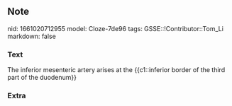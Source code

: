 ## Note
nid: 1661020712955
model: Cloze-7de96
tags: GSSE::!Contributor::Tom_Li
markdown: false

### Text
<div>
  The inferior mesenteric artery arises at the {{c1::inferior
  border of the third part of the duodenum}}
</div>

### Extra

